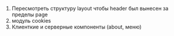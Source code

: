 1. Пересмотреть структуру layout чтобы header был вынесен за пределы page
2. модуль cookies 
3. Клиенткие и серверные компоненты (about, меню) 